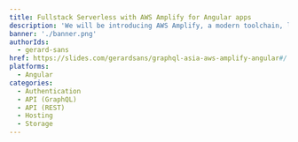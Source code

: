 ```yaml
---
title: Fullstack Serverless with AWS Amplify for Angular apps
description: 'We will be introducing AWS Amplify, a modern toolchain, libraries and UI components to build modern Fullstack Serverless Apps. You will be building a fully featured application from development to production.'
banner: './banner.png'
authorIds:
  - gerard-sans
href: https://slides.com/gerardsans/graphql-asia-aws-amplify-angular#/
platforms:
  - Angular
categories:
  - Authentication
  - API (GraphQL)
  - API (REST)
  - Hosting
  - Storage
---
```


